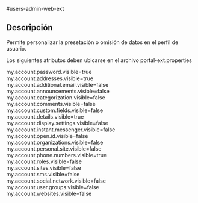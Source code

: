 #users-admin-web-ext
## Descripción
Permite personalizar la presetación o omisión de datos en el perfil de usuario.

Los siguientes atributos deben ubicarse en el archivo portal-ext.properties   

my.account.password.visible=true  
my.account.addresses.visible=true  
my.account.additional.email.visible=false  
my.account.announcements.visible=false  
my.account.categorization.visible=false  
my.account.comments.visible=false  
my.account.custom.fields.visible=false  
my.account.details.visible=true  
my.account.display.settings.visible=false  
my.account.instant.messenger.visible=false  
my.account.open.id.visible=false  
my.account.organizations.visible=false  
my.account.personal.site.visible=false  
my.account.phone.numbers.visible=true  
my.account.roles.visible=false  
my.account.sites.visible=false  
my.account.sms.visible=false  
my.account.social.network.visible=false  
my.account.user.groups.visible=false  
my.account.websites.visible=false  
